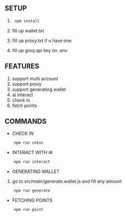 ## SETUP

1. ```bash
    npm install
   ```

2. fill up wallet.txt
3. fill up proxy.txt if u have one
4. fill up groq api key on .env

## FEATURES

1. support multi account
2. support proxy
3. support generating wallet
4. ai interact
5. check in
6. fetch points

## COMMANDS

- CHECK IN

```bash
    npm run cekin
```

- INTERACT WITH AI

```bash
    npm run interact
```

- GENERATING WALLET

1. go to src/main/generate.wallet.js and fill any amount

```bash
    npm run generate
```

- FETCHING POINTS

```bash
    npm run point
```
